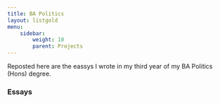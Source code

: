 ```yaml
---
title: BA Politics
layout: listgold
menu:
    sidebar: 
        weight: 10
        parent: Projects
---
```

Reposted here are the eassys I wrote in my third year of my BA Politics (Hons) degree.

### Essays